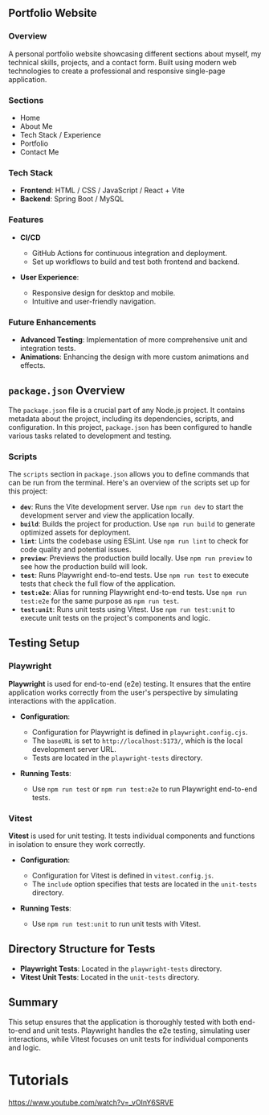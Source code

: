 ## Portfolio Website

### Overview

A personal portfolio website showcasing different sections about myself, my technical skills, projects, and a contact form. Built using modern web technologies to create a professional and responsive single-page application.

### Sections

* Home
* About Me
* Tech Stack / Experience
* Portfolio
* Contact Me

### Tech Stack

* **Frontend**: HTML / CSS / JavaScript / React + Vite
* **Backend**: Spring Boot / MySQL


### Features

* **CI/CD**

  - GitHub Actions for continuous integration and deployment.
  - Set up workflows to build and test both frontend and backend.

* **User Experience**:
  - Responsive design for desktop and mobile.
  - Intuitive and user-friendly navigation.

### Future Enhancements

- **Advanced Testing**: Implementation of more comprehensive unit and integration tests.
- **Animations**: Enhancing the design with more custom animations and effects.

## `package.json` Overview

The `package.json` file is a crucial part of any Node.js project. It contains metadata about the project, including its dependencies, scripts, and configuration. In this project, `package.json` has been configured to handle various tasks related to development and testing.

### Scripts

The `scripts` section in `package.json` allows you to define commands that can be run from the terminal. Here's an overview of the scripts set up for this project:

- **`dev`**: Runs the Vite development server. Use `npm run dev` to start the development server and view the application locally.
- **`build`**: Builds the project for production. Use `npm run build` to generate optimized assets for deployment.
- **`lint`**: Lints the codebase using ESLint. Use `npm run lint` to check for code quality and potential issues.
- **`preview`**: Previews the production build locally. Use `npm run preview` to see how the production build will look.
- **`test`**: Runs Playwright end-to-end tests. Use `npm run test` to execute tests that check the full flow of the application.
- **`test:e2e`**: Alias for running Playwright end-to-end tests. Use `npm run test:e2e` for the same purpose as `npm run test`.
- **`test:unit`**: Runs unit tests using Vitest. Use `npm run test:unit` to execute unit tests on the project's components and logic.

## Testing Setup

### Playwright

**Playwright** is used for end-to-end (e2e) testing. It ensures that the entire application works correctly from the user's perspective by simulating interactions with the application.

- **Configuration**:
  - Configuration for Playwright is defined in `playwright.config.cjs`.
  - The `baseURL` is set to `http://localhost:5173/`, which is the local development server URL.
  - Tests are located in the `playwright-tests` directory.

- **Running Tests**:
  - Use `npm run test` or `npm run test:e2e` to run Playwright end-to-end tests.

### Vitest

**Vitest** is used for unit testing. It tests individual components and functions in isolation to ensure they work correctly.

- **Configuration**:
  - Configuration for Vitest is defined in `vitest.config.js`.
  - The `include` option specifies that tests are located in the `unit-tests` directory.

- **Running Tests**:
  - Use `npm run test:unit` to run unit tests with Vitest.

## Directory Structure for Tests

- **Playwright Tests**: Located in the `playwright-tests` directory.
- **Vitest Unit Tests**: Located in the `unit-tests` directory.

## Summary

This setup ensures that the application is thoroughly tested with both end-to-end and unit tests. Playwright handles the e2e testing, simulating user interactions, while Vitest focuses on unit tests for individual components and logic.



# Tutorials

https://www.youtube.com/watch?v=_vOInY6SRVE
